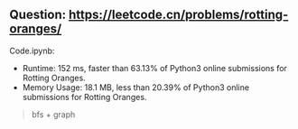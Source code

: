 ## Question: https://leetcode.cn/problems/rotting-oranges/

Code.ipynb:
* Runtime: 152 ms, faster than 63.13% of Python3 online submissions for Rotting Oranges.
* Memory Usage: 18.1 MB, less than 20.39% of Python3 online submissions for Rotting Oranges.
> bfs + graph 

